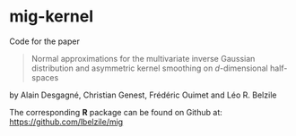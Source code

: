 # mig-kernel

Code for the paper 

> Normal approximations for the multivariate inverse Gaussian distribution and
asymmetric kernel smoothing on $d$-dimensional half-spaces

by Alain Desgagné, Christian Genest, Frédéric Ouimet and Léo R. Belzile

The corresponding **R** package can be found on Github at: https://github.com/lbelzile/mig
